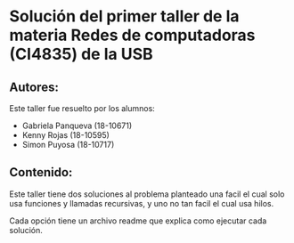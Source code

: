 # Solución del primer taller de la materia Redes de computadoras (CI4835) de la USB
## Autores:
Este taller fue resuelto por los alumnos:
- Gabriela Panqueva (18-10671)
- Kenny Rojas (18-10595)
- Simon Puyosa (18-10717)

## Contenido:
Este taller tiene dos soluciones al problema planteado una facil el cual solo usa funciones y llamadas recursivas, y uno no tan facil el cual usa hilos.

Cada opción tiene un archivo readme que explica como ejecutar cada solución.